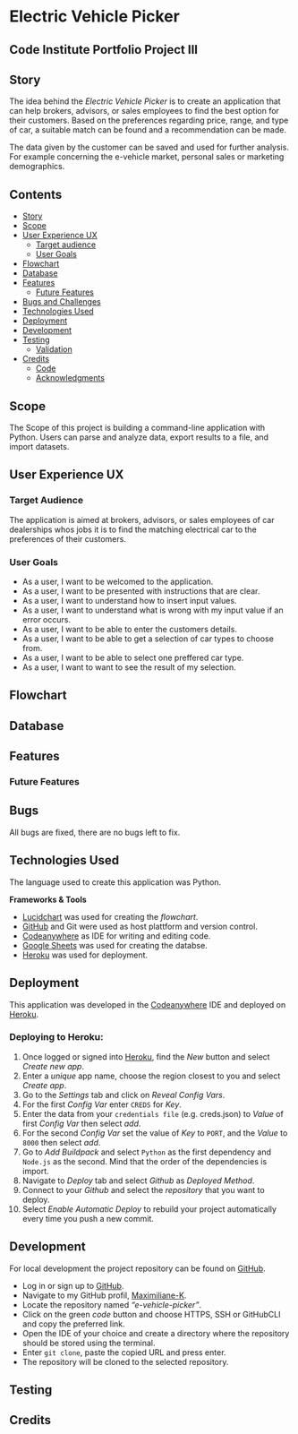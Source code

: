 # **Electric Vehicle Picker**

## **Code Institute Portfolio Project III**
## **Story**
The idea behind the *Electric Vehicle Picker* is to create an application that can help brokers, advisors, or sales employees to find the best option for their customers. 
Based on the preferences regarding price, range, and type of car, a suitable match can be found and a recommendation can be made. 

The data given by the customer can be saved and used for further analysis. For example concerning the e-vehicle market, personal sales or marketing demographics.  


## **Contents**
* [Story](#story)
* [Scope](#scope)
* [User Experience UX](#user-experience-ux)
    * [Target audience](#target-audience)
    * [User Goals](#user-goals)
* [Flowchart](#flowchart)
* [Database](#database)
* [Features](#features)
    * [Future Features](#future-features)
* [Bugs and Challenges](#bugs-and-challenges)
* [Technologies Used](#technologies-used)
* [Deployment](#deployment)
* [Development](#development)
* [Testing](#testing)
    * [Validation](#validation)
* [Credits](#credits)
    * [Code](#code)
    * [Acknowledgments](#acknowledgments)

## **Scope**
The Scope of this project is building a command-line application with Python. Users can parse and analyze data, export results to a file, and import datasets. 

## **User Experience UX**

### **Target Audience**
The application is aimed at brokers, advisors, or sales employees of car dealerships whos jobs it is to find the matching electrical car to the preferences of their customers. 

### **User Goals**
-   As a user, I want to be welcomed to the application.
-   As a user, I want to be presented with instructions that are clear.
-   As a user, I want to understand how to insert input values.
-   As a user, I want to understand what is wrong with my input value if an error occurs.
-   As a user, I want to be able to enter the customers details.
-   As a user, I want to be able to get a selection of car types to choose from.
-   As a user, I want to be able to select one preffered car type.
-   As a user, I want to want to see the result of my selection.

## **Flowchart**

## **Database**

## **Features**

### **Future Features**

## **Bugs**
All bugs are fixed, there are no bugs left to fix.


## **Technologies Used**
The language used to create this application was Python.

**Frameworks & Tools**
* [Lucidchart](https://www.lucidchart.com/pages/landing?utm_source=google&utm_medium=cpc&utm_campaign=_chart_ol_allcountries_mixed_search_brand_exact_&km_CPC_CampaignId=12085501855&km_CPC_AdGroupID=117687297058&km_CPC_Keyword=lucid%20chart&km_CPC_MatchType=e&km_CPC_ExtensionID=&km_CPC_Network=g&km_CPC_AdPosition=&km_CPC_Creative=491660231431&km_CPC_TargetID=kwd-55720648523&km_CPC_Country=1008311&km_CPC_Device=c&km_CPC_placement=&km_CPC_target=&gclid=EAIaIQobChMInrXb5vHd_wIVWfZ3Ch37Ogt_EAAYASAAEgJKpPD_BwE) was used for creating the *flowchart*. 
* [GitHub](https://github.com/join/welcome) and Git were used as host plattform and version control.
* [Codeanywhere](https://app.codeanywhere.com/) as IDE for writing and editing code.
* [Google Sheets](https://www.google.com/sheets/about/) was used for creating the databse.
* [Heroku](https://dashboard.heroku.com/apps) was used for deployment.


## **Deployment**
This application was developed in the [Codeanywhere](https://app.codeanywhere.com/) IDE and deployed on [Heroku](https://electric-vehicle-picker-aa4e1c9b3f59.herokuapp.com/).

### Deploying to Heroku:
1. Once logged or signed into [Heroku](https://dashboard.heroku.com/apps), find the *New* button and select *Create new app*.
2. Enter a *unique* app name, choose the region closest to you and select
*Create app*.
3. Go to the *Settings* tab and click on *Reveal Config Vars*.
5. For the first *Config Var* enter `CREDS` for *Key*.
6. Enter the data from your `credentials file` (e.g. creds.json) to *Value* of first *Config Var* then select *add*.
7. For the second *Config Var* set the value of *Key* to `PORT`, and the *Value* to `8000` then select *add*.
8. Go to *Add Buildpack* and select `Python` as the first dependency and `Node.js` as the second. Mind that the order of the dependencies is import.
9. Navigate to *Deploy* tab and select *Github* as *Deployed Method*.
10. Connect to your *Github* and select the *repository* that you want to deploy. 
11. Select *Enable Automatic Deploy* to rebuild your project automatically every time you push a new commit.

## **Development**
For local development the project repository can be found on [GitHub](https://github.com/join/welcome).
-	Log in or sign up to [GitHub](https://github.com/join/welcome).
-	Navigate to my GitHub profil, [Maximiliane-K](https://github.com/Maximiliane-K.).
-	Locate the repository named *“e-vehicle-picker”*.
-	Click on the green *code* button and choose HTTPS, SSH or GitHubCLI and copy the preferred link. 
-	Open the IDE of your choice and create a directory where the repository should be stored using the terminal. 
-	Enter `git clone`, paste the copied URL and press enter.
-	The repository will be cloned to the selected repository. 

## **Testing**

## **Credits**